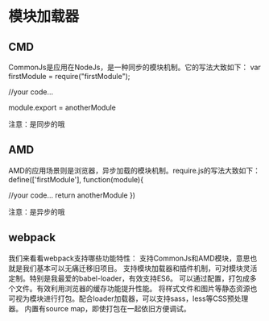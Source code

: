 # 模块加载器

## CMD
CommonJs是应用在NodeJs，是一种同步的模块机制。它的写法大致如下：
var firstModule = require("firstModule");

//your code...

module.export = anotherModule

注意：是同步的哦


## AMD

AMD的应用场景则是浏览器，异步加载的模块机制。require.js的写法大致如下：
define(['firstModule'], function(module){

//your code...
return anotherModule
})

注意：是异步的哦

## webpack
我们来看看webpack支持哪些功能特性：
支持CommonJs和AMD模块，意思也就是我们基本可以无痛迁移旧项目。
支持模块加载器和插件机制，可对模块灵活定制。特别是我最爱的babel-loader，有效支持ES6。
可以通过配置，打包成多个文件。有效利用浏览器的缓存功能提升性能。
将样式文件和图片等静态资源也可视为模块进行打包。配合loader加载器，可以支持sass，less等CSS预处理器。
内置有source map，即使打包在一起依旧方便调试。

